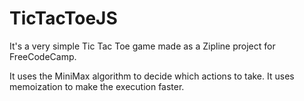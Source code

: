 # TicTacToeJS

It's a very simple Tic Tac Toe game made as a Zipline project for FreeCodeCamp.

It uses the MiniMax algorithm to decide which actions to take. It uses memoization to make the execution faster.
